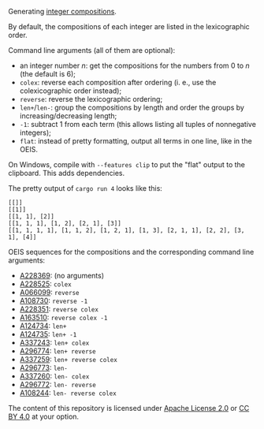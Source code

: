 Generating [integer compositions](https://en.wikipedia.org/wiki/Composition_(combinatorics)).

By default, the compositions of each integer are listed in the lexicographic order.

Command line arguments (all of them are optional):

* an integer number *n*: get the compositions for the numbers from 0 to *n* (the default is 6);
* `colex`: reverse each composition after ordering (i. e., use the colexicographic order instead);
* `reverse`: reverse the lexicographic ordering;
* `len+`/`len-`: group the compositions by length and order the groups by increasing/decreasing length;
* `-1`: subtract 1 from each term (this allows listing all tuples of nonnegative integers);
* `flat`: instead of pretty formatting, output all terms in one line, like in the OEIS.

On Windows, compile with `--features clip` to put the "flat" output to the clipboard. This adds dependencies.

The pretty output of `cargo run 4` looks like this:
```
[[]]
[[1]]
[[1, 1], [2]]
[[1, 1, 1], [1, 2], [2, 1], [3]]
[[1, 1, 1, 1], [1, 1, 2], [1, 2, 1], [1, 3], [2, 1, 1], [2, 2], [3, 1], [4]]
```

OEIS sequences for the compositions and the corresponding command line arguments:

* [A228369](https://oeis.org/A228369): (no arguments)
* [A228525](https://oeis.org/A228525): `colex`
* [A066099](https://oeis.org/A066099): `reverse`
* [A108730](https://oeis.org/A108730): `reverse -1`
* [A228351](https://oeis.org/A228351): `reverse colex`
* [A163510](https://oeis.org/A163510): `reverse colex -1`
* [A124734](https://oeis.org/A124734): `len+`
* [A124735](https://oeis.org/A124735): `len+ -1`
* [A337243](https://oeis.org/A337243): `len+ colex`
* [A296774](https://oeis.org/A296774): `len+ reverse`
* [A337259](https://oeis.org/A337259): `len+ reverse colex`
* [A296773](https://oeis.org/A296773): `len-`
* [A337260](https://oeis.org/A337260): `len- colex`
* [A296772](https://oeis.org/A296772): `len- reverse`
* [A108244](https://oeis.org/A108244): `len- reverse colex`

The content of this repository is licensed under [Apache License 2.0](https://www.apache.org/licenses/LICENSE-2.0) or [CC BY 4.0](https://creativecommons.org/licenses/by/4.0/) at your option.
